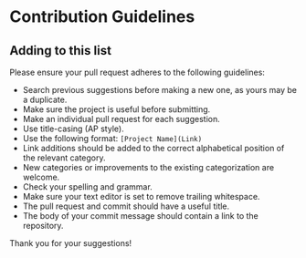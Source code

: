 # Contribution Guidelines

## Adding to this list

Please ensure your pull request adheres to the following guidelines:

* Search previous suggestions before making a new one, as yours may be a duplicate.
* Make sure the project is useful before submitting.
* Make an individual pull request for each suggestion.
* Use title-casing (AP style).
* Use the following format: `[Project Name](Link)`
* Link additions should be added to the correct alphabetical position of the relevant category.
* New categories or improvements to the existing categorization are welcome.
* Check your spelling and grammar.
* Make sure your text editor is set to remove trailing whitespace.
* The pull request and commit should have a useful title.
* The body of your commit message should contain a link to the repository.

Thank you for your suggestions!
